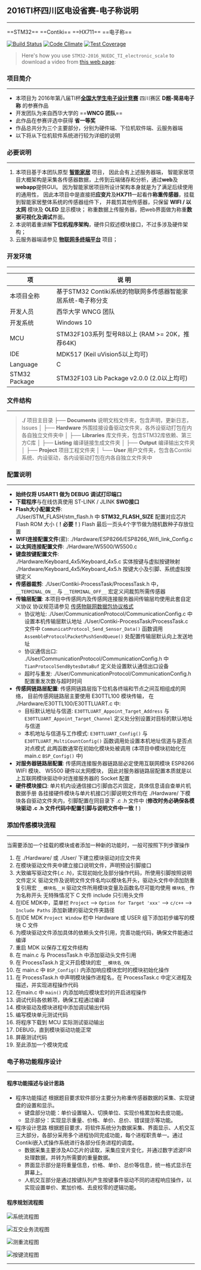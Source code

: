 ## 2016TI杯四川区电设省赛-电子称说明
----------------------------------------------------------------------------------------
==STM32== ==Contiki== ==HX711== ==电子称==

[![Build Status](https://travis-ci.org/zthxxx/STM32-Contiki_Sensor_Smart_Home.svg?branch=master)](https://travis-ci.org/zthxxx/STM32-Contiki_Sensor_Smart_Home)
[![Code Climate](https://codeclimate.com/github/zthxxx/STM32-Contiki_Sensor_Smart_Home/badges/gpa.svg)](https://codeclimate.com/github/zthxxx/STM32-Contiki_Sensor_Smart_Home)
[![Test Coverage](https://codeclimate.com/github/zthxxx/STM32-Contiki_Sensor_Smart_Home/badges/coverage.svg)](https://codeclimate.com/github/zthxxx/STM32-Contiki_Sensor_Smart_Home/coverage)

> Here's how you use `STM32-2016_NUEDC_TI_electronic_scale` to download a video from [this web page](https://github.com/zthxxx/STM32-Contiki_Sensor_Smart_Home/tree/competition):


### 项目简介
----------------------

-  本项目为  2016年第八届TI杯[**全国大学生电子设计竞赛**](http://www.nuedc.com.cn) 四川赛区 **D题-简易电子称** 的参赛作品
-  开发团队为来自西华大学的 ==**WNCG 团队**==
-  此作品在参赛评选中获得 **省一等奖**
-  作品总共分为三个主要部分，分别为硬件端、下位机软件端、云服务器端
-  以下将从下位机软件系统进行较为详细的说明


### 必要说明
----------------------
1. 本项目基于本团队原型 [**智能家居**](https://github.com/zthxxx/STM32-Contiki_Sensor_Smart_Home) 项目， 因此会有上述服务器端，
        智能家居项目大概架构是采集各传感器数据，上传到云端储存和分析，通过**web**及**webapp**提供GUI。
        因为智能家居项目所设计架构本身就是为了满足后续使用的通用性，
        因此本项目中是直接把**应变片**及**HX711**一起看作**称重传感器**，挂载到智能家居整体系统的传感器组件下，
        并裁剪其他传感器，只保留 **WIFI / 以太网** 模块及 **OLED** 显示模块；
        称重数据上传服务器，把web界面做为称重**数据可视化及调试**界面。
2. 本说明着重讲解**下位机程序架构**，硬件只叙述模块接口，不过多涉及硬件架构；
3. 云服务器端请参见 [**物联网多终端平台**](https://github.com/zthxxx/python-flask-IoT_Sensor_Web) 项目；


### 开发环境
----------------------
| 项            | 说 明                                                        |
| ------------- | ------------------------------------------------------------ |
| 本项目全称    | 基于STM32 Contiki系统的物联网多传感器智能家居系统-电子称分支 |
| 开发人员      | 西华大学 WNCG 团队                                           |
| 开发系统      | Windows 10                                                   |
| MCU           | STM32F103系列 型号R8以上 (RAM >= 20K，推荐64K)               |
| IDE           | MDK517 (Keil uVision5以上均可)                               |
| Language      | C                                                            |
| STM32 Package | STM32F103 Lib Package v2.0.0 (2.0以上均可)                   |

### 文件结构
----------------------
>  **./**  项目主目录
>  ├── **Documents**  说明文档文件夹，包含声明，更新日志，lssues
>  │
>  ├── **Hardware**   外围挂接设备驱动文件夹，各外设驱动打包在内各自独立文件夹中
>  │
>  ├── **Libraries**  库文件夹，包含STM32库依赖、第三方C库
>  │
>  ├── **Listing**    编译链接生成文件夹
>  │
>  ├── **Output**     编译输出文件夹
>  │
>  ├── **Project**    项目工程文件夹
>  │
>  └── **User**       用户文件夹，包含各Contiki系统、内设驱动，各内设驱动打包在内各自独立文件夹中



### 配置说明
----------------------
* **始终仅将 USART1 做为 DEBUG 调试打印端口**
* **下载程序**与在线仿真使用 ST-LINK / JLINK **SWD接口**
* **Flash大小配置文件**:  
    ./User/STM_FLASH/stm_flash.h 中 **STM32_FLASH_SIZE** 配置对应芯片 Flash ROM 大小 (**！必要！**)
    Flash 最后一页头4个字节做为随机数种子存放位置
* **WIFI连接配置文件**(雾):  ./Hardware/ESP8266/ESP8266_Wifi_link_Config.c
* **以太网连接配置文件**:  ./Hardware/W5500/W5500.c
* **键盘按键配置文件**:  
    ./Hardware/Keyboard_4x5/Keyboard_4x5.c 实体按键与虚拟按键映射
    ./Hardware/Keyboard_4x5/Keyboard_4x5.h 按键大小及引脚、系统虚拟按键定义
* **传感器裁剪**:   ./User/Contiki-ProcessTask/ProcessTask.h 中，
    `__TERMINAL_ON__` 与 `__TERMINAL_OFF__` 宏定义间裁剪所需传感器
* **传输层配置**: 
    本项目中传感网内及传感网连接服务器间传输层均使用此套自定义协议
    协议规范请参见 [传感物联网数据包协议格式](./Documents/传感物联网数据包协议格式.docx)
    * 协议地址:
        ./User/CommunicationProtocol/CommunicationConfig.c 中设置本机传输层默认地址
        ./User/Contiki-ProcessTask/ProcessTask.c 文件中 `CommunicatProtocol_Send_Sensor_Data()` 函数调用 `AssembleProtocolPacketPushSendQueue()` 处配置传输层默认向上发送地址
    * 协议通信出口:
        ./User/CommunicationProtocol/CommunicationConfig.h 中 `TianProtocolSendBytesDataBuf` 定义处设置默认通信出口设备
    * 超时与重发:
         ./User/CommunicationProtocol/CommunicationConfig.h 配置重发次数与超时时间
* **传感网链路层配置**:
    传感网链路层指下位机各终端和节点之间互相组成的网络，
    目前传感网链路层主要使用 E30TTL100 模块传输，
    在 ./Hardware/E30TTL100/E30TTLUART.c 中:
    * 目标默认地址与信道:
        `E30TTLUART_Appoint_Target_Address` 与 `E30TTLUART_Appoint_Target_Channel` 定义处分别设置对目标的默认地址与信道
    * 本机地址与信道与工作模式:
        `E30TTLUART_Config()` 与 `E30TTLUART_MultiCountConfig()` 函数调用处设置本机地址信道与是否点对点模式
        此两函数通常在初始化模块处被调用 (本项目中模块初始化在 main.c `BSP_Config()` 中)
* **对服务器链路层配置**:
    传感网连接服务器链路层必定使用互联网模块 ESP8266 WIFI 模块、 W5500 硬件以太网模块，
    因此对服务器链路层配置本质就是以上互联网模块驱动中对连接服务器的 Socket 配置
* **硬件模块接口**:
    单片机内设通信接口引脚由芯片固定，具体信息请自查单片机数据手册
    各挂接硬件模块与单片机接口引脚说明文件均在 ./Hardware/ 下模块各自驱动文件夹内，引脚配置在同目录下 .c .h 文件中
    (**修改时务必确保各模块驱动 .c .h 文件代码中配置引脚与说明文件中一致！**)


### 添加传感模块流程
-------------------------------------
当需要添加一个挂载的模块或者添加一种新的功能时，一般可按照下列步骤操作 

1.  在 ./Hardware/ 或 ./User/ 下建立模块驱动对应文件夹 
2.  在模块驱动文件夹中建立接口说明文件，声明预设引脚接口 
3.  大致编写驱动文件(.c .h)，实现初始化及部分操作代码，所使用引脚按照说明文件定义 
     驱动文件及说明文件文件名均以模块名开头，驱动头文件中添加防重复引用宏 `__模块名__H` 
     驱动文件所用模块变量及函数名尽可能均使用 `模块名_` 作为名称开头 
     无特殊情况下 C 文件 include 只引用头文件 
4.  在IDE MDK中，菜单栏 `Project` --> `Option for Target 'xxx'` --> `c/c++` --> `Include Paths` 添加新建的驱动文件夹路径 
5.  在IDE MDK `Project Window` 栏中 Hardware 或 USER 组下添加初步编写的模块 C 文件 
6.  为模块驱动文件添加具体的依赖头文件引用，完善功能代码，确保文件能通过编译 
7.  重启 MDK 以保存工程文件结构 
8.  在 main.c 与 ProcessTask.h 中添加驱动头文件引用 
9.  在 ProcessTask.h 定义开启模块的宏 `__模块名_ON__` 
10.  在 main.c 中 `BSP_Config()` 内添加响应模块宏时的模块初始化操作 
11.  在 ProcessTask.h 中声明模块操作进程名，在 ProcessTask.c 中定义进程及描述，并实现进程操作代码 
12.  在main.c 中 `main()` 内添加响应模块宏时的开启进程操作 
13.  调试代码各依赖项，确保工程通过编译 
14.  模块驱动及模块进程中添加调试输出代码 
15.  编写模块单元测试代码 
16.  将程序下载到 MCU 实际测试驱动输出 
17.  DEBUG，直到模块驱动功能正常 
18.  屏蔽测试代码 
19.  至此添加一个模块完成 




### 电子称功能程序设计
---------------------------------------------------
#### 程序功能描述与设计思路
* 程序功能描述
    根据题目要求软件部分主要分为称重传感器数据的采集、实现键盘的设置和显示。
    * 键盘部分功能：单价设置输入、切换单位、实现价格累加和去皮功能。
    * 显示部分：实现显示重量、价格、单价、总价、错误提示等功能。
* 程序设计思路
    根据题目要求，将软件系统分为数据采集、界面显示、人机交互三大部分，各部分采用多个进程协同完成功能，每个进程职责单一。通过Contiki嵌入式操作系统进行各部分任务进程的调度。
    * 数据采集主要涉及AD芯片的读取，采集应变片变化，并通过数字滤波FIR处理数据，并转为所需要的重量数据。
    * 界面显示部分是将重量信息，价格、单价、总价等信息，统一格式显示在屏幕上。
    * 人机交互部分是通过按键队列产生按键事件驱动不同的进程响应操作，以实现设置单价、累加价格、去皮校零的逻辑功能。


#### 程序规划流程图


![系统流程图](https://github.com/zthxxx/STM32-Contiki_Sensor_Smart_Home/blob/competition/Documents/resource/images/系统流程图.png)

![互交业务流程图](https://github.com/zthxxx/STM32-Contiki_Sensor_Smart_Home/blob/competition/Documents/resource/images/互交业务流程图.png)

![测重流程图](https://github.com/zthxxx/STM32-Contiki_Sensor_Smart_Home/blob/competition/Documents/resource/images/测重流程图.png)

![按键流程图](https://github.com/zthxxx/STM32-Contiki_Sensor_Smart_Home/blob/competition/Documents/resource/images/按键流程图.png)


---------------------------------------------------


















